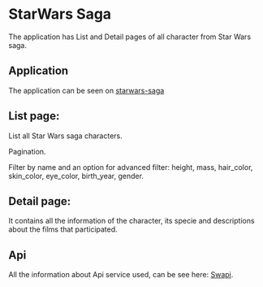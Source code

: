 # StarWars Saga

The application has List and Detail pages of all character from Star Wars saga.


## Application

The application can be seen on [starwars-saga](https://ariannmichael.github.io/starwars-saga/)

## List page:

List all Star Wars saga characters.

Pagination.

Filter by name and an option for advanced filter: height, mass, hair_color, skin_color, eye_color, birth_year, gender.

## Detail page:

It contains all the information of the character, its specie and descriptions about the films that participated.

## Api

All the information about Api service used, can be see here: [Swapi](https://swapi.dev/).
